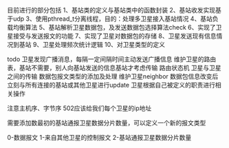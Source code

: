 目前进行的部分包括
1、基站类的定义与基站类中的函数封装
2、基站收发实现基于udp
3、使用pthread_t分离线程，目的：处理多卫星接入基站情况
4、基站负载均衡算法
5、基站解析卫星数据包，及发送数据包选择算法check
6、实现了卫星接受与发送报文的功能
7、实现了卫星对数据包的存储
8、卫星发送现有信息情况到基站
9、卫星处理频次统计逻辑
10、对卫星类型的定义




todo
卫星发现广播消息，每隔一定间隔时间主动发送广播信息
维护卫星的路由表，基站不需要，别人向基站发送的信息基站才考虑传输
路由状态机
卫星与卫星之间的传输
数据包报文类型的添加及处理
维护卫星neighbor
数据包信息改变后立刻与所有连接的基站或其他卫星进行update
卫星根据自己被定义的职责进行相关操作


注意主机序、字节序
502应该给我们每个卫星的ip地址



需要添加数最初的基站通报卫星数据分片数量，可以定义一个新的报文类型

0-数据报文
1-来自其他卫星的控制报文
2-基站通报卫星数据分片数量

